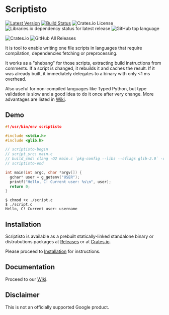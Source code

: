 # Scriptisto

[![Latest Version](https://img.shields.io/crates/v/scriptisto.svg)](https://crates.io/crates/scriptisto)
[![Build Status](https://cloud.drone.io/api/badges/igor-petruk/scriptisto/status.svg)](https://cloud.drone.io/igor-petruk/scriptisto)
![Crates.io License](https://img.shields.io/crates/l/scriptisto)
![Libraries.io dependency status for latest release](https://img.shields.io/librariesio/release/cargo/scriptisto)
![GitHub top language](https://img.shields.io/github/languages/top/igor-petruk/scriptisto)

![Crates.io](https://img.shields.io/crates/d/scriptisto?label=Cargo.io%20downloads)
![GitHub All Releases](https://img.shields.io/github/downloads/igor-petruk/scriptisto/total?logo=Github&label=Github%20Release%20downloads)

It is tool to enable writing one file scripts in languages that require compilation, dependencies fetching or preprocessing.

It works as a "shebang" for those scripts, extracting build instructions from comments. If a script is changed, it rebuilds it and caches the result. If it was already built, it immediately delegates to a binary with only <1 ms overhead.

Also useful for non-compiled languages like Typed Python, but type validation is slow and a good idea to do it once after very change. More advantages are listed in [Wiki](https://github.com/igor-petruk/scriptisto/wiki#advantages).

## Demo

```c
#!/usr/bin/env scriptisto

#include <stdio.h>
#include <glib.h>

// scriptisto-begin
// script_src: main.c
// build_cmd: clang -O2 main.c `pkg-config --libs --cflags glib-2.0` -o ./script
// scriptisto-end

int main(int argc, char *argv[]) {
  gchar* user = g_getenv("USER");
  printf("Hello, C! Current user: %s\n", user);
  return 0;
}
```

```shell
$ chmod +x ./script.c
$ ./script.c
Hello, C! Current user: username
```

## Installation

Scriptisto is available as a prebuilt statically-linked standalone binary or distrubutions packages at [Releases](https://github.com/igor-petruk/scriptisto/releases) or at [Crates.io](https://crates.io/crates/scriptisto). 

Please proceed to [Installation](https://github.com/igor-petruk/scriptisto/wiki/Installation) for instructions.

## Documentation

Proceed to our [Wiki](https://github.com/igor-petruk/scriptisto/wiki).

## Disclaimer

This is not an officially supported Google product.
